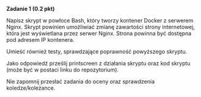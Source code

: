 **Zadanie 1 (0.2 pkt)**

Napisz skrypt w powłoce Bash, który tworzy kontener Docker z serwerem Nginx. Skrypt powinien umożliwiać zmianę zawartości strony internetowej, która jest wyświetlana przez serwer Nginx. Strona powinna być dostępna pod adresem IP kontenera.

Umieść również testy, sprawdzające poprawność powyższego skryptu.

Jako odpowiedź prześlij printscreen z działania skryptu oraz kod skryptu (może być w postaci linku do repozytorium).

Nie zapomnij przesłać zadania do oceny oraz sprawdzenia koledze/koleżance.
